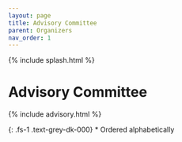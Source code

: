 ```yaml
---
layout: page
title: Advisory Committee
parent: Organizers
nav_order: 1
---
```


{% include splash.html %}

# Advisory Committee

{% include advisory.html %}

{: .fs-1 .text-grey-dk-000}
\* Ordered alphabetically
